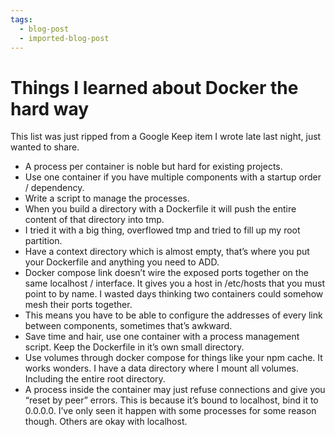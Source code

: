 ```yaml
---
tags:
  - blog-post
  - imported-blog-post
---
```

# Things I learned about Docker the hard way

This list was just ripped from a Google Keep item I wrote late last night, just wanted to share.

* A process per container is noble but hard for existing projects.
* Use one container if you have multiple components with a startup order / dependency.
* Write a script to manage the processes.
* When you build a directory with a Dockerfile it will push the entire content of that directory into tmp.
* I tried it with a big thing, overflowed tmp and tried to fill up my root partition.
* Have a context directory which is almost empty, that’s where you put your Dockerfile and anything you need to ADD.
* Docker compose link doesn’t wire the exposed ports together on the same localhost / interface. It gives you a host in /etc/hosts that you must point to by name. I wasted days thinking two containers could somehow mesh their ports together.
* This means you have to be able to configure the addresses of every link between components, sometimes that’s awkward.
* Save time and hair, use one container with a process management script. Keep the Dockerfile in it’s own small directory.
* Use volumes through docker compose for things like your npm cache. It works wonders. I have a data directory where I mount all volumes. Including the entire root directory.
* A process inside the container may just refuse connections and give you “reset by peer” errors. This is because it’s bound to localhost, bind it to 0.0.0.0. I’ve only seen it happen with some processes for some reason though. Others are okay with localhost.
